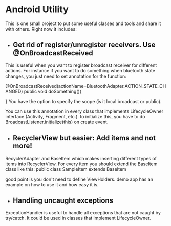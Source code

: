 # Android Utility 

This is one small project to put some useful classes and tools and share it with others. Right now it includes:
- ## Get rid of register/unregister receivers. Use @OnBroadcastReceived 
This is useful when you want to register broadcast receiver for different actions. For instance if you want to do something when bluetooth state changes, you just need to set annotation for the function:
  
  @OnBroadcastReceived(actionName=BluetoothAdapter.ACTION_STATE_CHANGED)
  public void doSomething(){
  
  }
  You have the option to specify the scope (is it local broadcast or public).
  
  You can use this annotation in every class that implements LifecycleOwner interface (Activity, Fragment, etc.). to initialize this, you have to do BroadcastListener.initialize(this) on create event. 
  
- ## RecyclerView but easier: Add items and not more!
RecyclerAdapter and BaseItem which makes inserting different types of items into RecyclerView. For every item you should extend the BaseItem class like this:
  public class SampleItem extends BaseItem<BaseViewHolder> 
 
 good point is you don't need to define ViewHolders. demo app has an example on how to use it and how easy it is. 
 
- ## Handling uncaught exceptions
ExceptionHandler is useful to handle all exceptions that are not caught by try/catch. It could be used in classes that implement LifecycleOwner.
